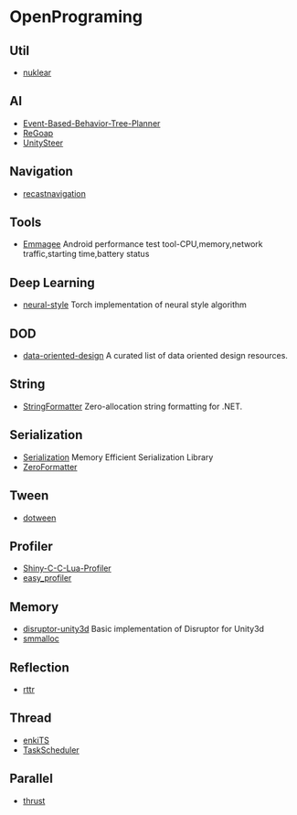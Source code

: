 # OpenPrograming

## Util
* [nuklear](https://github.com/vurtun/nuklear)

## AI
* [Event-Based-Behavior-Tree-Planner](https://github.com/Weilin1992/Event-Based-Behavior-Tree-Planner)
* [ReGoap](https://github.com/luxkun/ReGoap)
* [UnitySteer](https://github.com/ricardojmendez/UnitySteer)
 
## Navigation
* [recastnavigation](https://github.com/recastnavigation/recastnavigation)

## Tools
* [Emmagee](https://github.com/NetEase/Emmagee) Android performance test tool-CPU,memory,network traffic,starting time,battery status

## Deep Learning 
* [neural-style](https://github.com/jcjohnson/neural-style) Torch implementation of neural style algorithm

## DOD
* [data-oriented-design](https://github.com/dbartolini/data-oriented-design) A curated list of data oriented design resources.

## String
* [StringFormatter](https://github.com/MikePopoloski/StringFormatter) Zero-allocation string formatting for .NET.

## Serialization
* [Serialization](https://github.com/google/flatbuffers) Memory Efficient Serialization Library
* [ZeroFormatter](https://github.com/neuecc/ZeroFormatter)

## Tween
* [dotween](https://github.com/Demigiant/dotween)

## Profiler
* [Shiny-C-C-Lua-Profiler](https://github.com/arjankuijpers/Shiny-C-C-Lua-Profiler)
* [easy_profiler](https://github.com/yse/easy_profiler)

## Memory
* [disruptor-unity3d](https://github.com/dave-hillier/disruptor-unity3d) Basic implementation of Disruptor for Unity3d
* [smmalloc](https://github.com/SergeyMakeev/smmalloc)

## Reflection
* [rttr](https://github.com/rttrorg/rttr)

## Thread
* [enkiTS](https://github.com/dougbinks/enkiTS)
* [TaskScheduler](https://github.com/SergeyMakeev/TaskScheduler)

## Parallel 
* [thrust](https://github.com/thrust/thrust)
